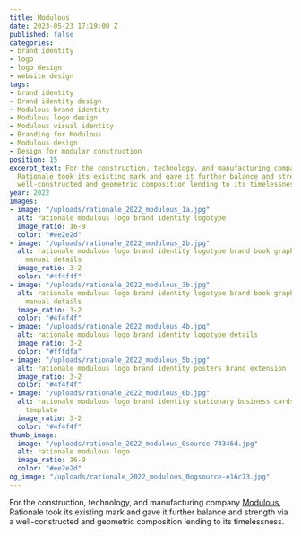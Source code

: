 ```yaml
---
title: Modulous
date: 2023-05-23 17:19:00 Z
published: false
categories:
- brand identity
- logo
- logo design
- website design
tags:
- brand identity
- Brand identity design
- Modulous brand identity
- Modulous logo design
- Modulous visual identity
- Branding for Modulous
- Modulous design
- Design for modular construction
position: 15
excerpt_text: For the construction, technology, and manufacturing company Modulous,
  Rationale took its existing mark and gave it further balance and strength via a
  well-constructed and geometric composition lending to its timelessness.
year: 2022
images:
- image: "/uploads/rationale_2022_modulous_1a.jpg"
  alt: rationale modulous logo brand identity logotype
  image_ratio: 16-9
  color: "#ee2e2d"
- image: "/uploads/rationale_2022_modulous_2b.jpg"
  alt: rationale modulous logo brand identity logotype brand book graphic standards
    manual details
  image_ratio: 3-2
  color: "#4f4f4f"
- image: "/uploads/rationale_2022_modulous_3b.jpg"
  alt: rationale modulous logo brand identity logotype brand book graphic standards
    manual details
  image_ratio: 3-2
  color: "#4f4f4f"
- image: "/uploads/rationale_2022_modulous_4b.jpg"
  alt: rationale modulous logo brand identity logotype details
  image_ratio: 3-2
  color: "#fffdfa"
- image: "/uploads/rationale_2022_modulous_5b.jpg"
  alt: rationale modulous logo brand identity posters brand extension
  image_ratio: 3-2
  color: "#4f4f4f"
- image: "/uploads/rationale_2022_modulous_6b.jpg"
  alt: rationale modulous logo brand identity stationary business cards letterhead
    template
  image_ratio: 3-2
  color: "#4f4f4f"
thumb_image:
  image: "/uploads/rationale_2022_modulous_0source-74346d.jpg"
  alt: rationale modulous logo
  image_ratio: 16-9
  color: "#ee2e2d"
og_image: "/uploads/rationale_2022_modulous_0ogsource-e16c73.jpg"
---
```


For the construction, technology, and manufacturing company [Modulous](https://www.modulous.com/), Rationale took its existing mark and gave it further balance and strength via a well-constructed and geometric composition lending to its timelessness.